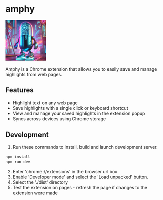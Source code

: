 # amphy

![Amphy Logo](src/assets/icons/icon-128.png)

Amphy is a Chrome extension that allows you to easily save and manage highlights from web pages.

## Features
- Highlight text on any web page
- Save highlights with a single click or keyboard shortcut
- View and manage your saved highlights in the extension popup
- Syncs across devices using Chrome storage


## Development
1. Run these commands to install, build and launch development server.
```
npm install
npm run dev
``` 
2. Enter 'chrome://extensions' in the browser url box
3. Enable 'Developer mode' and select the 'Load unpacked' button.
4. Select the './dist' directory
5. Test the extension on pages - refresh the page if changes to the extension were made